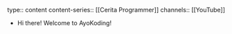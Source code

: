 type:: content
content-series:: [[Cerita Programmer]]
channels:: [[YouTube]]

- Hi there! Welcome to AyoKoding!
